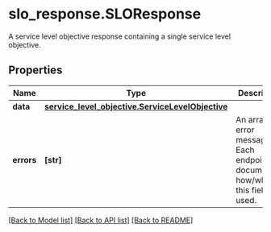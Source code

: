 # slo_response.SLOResponse

A service level objective response containing a single service level objective.
## Properties
Name | Type | Description | Notes
------------ | ------------- | ------------- | -------------
**data** | [**service_level_objective.ServiceLevelObjective**](ServiceLevelObjective.md) |  | [optional] 
**errors** | **[str]** | An array of error messages. Each endpoint documents how/whether this field is used. | [optional] 

[[Back to Model list]](README.md#documentation-for-models) [[Back to API list]](README.md#documentation-for-api-endpoints) [[Back to README]](README.md)


